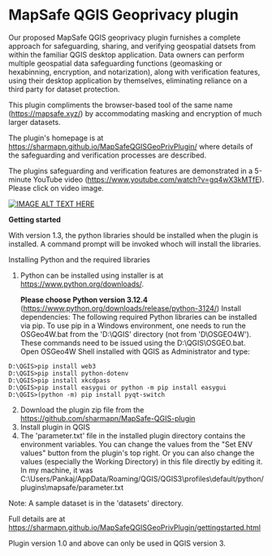 **MapSafe QGIS Geoprivacy plugin**
================

Our proposed MapSafe QGIS geoprivacy plugin furnishes a complete approach for safeguarding,
sharing, and verifying geospatial datsets from within the familiar QGIS
desktop application. Data owners can perform multiple geospatial data safeguarding
functions (geomasking or hexabinning, encryption, and notarization), along with verification
features, using their desktop application by themselves, eliminating reliance
on a third party for dataset protection. 

This plugin compliments the browser-based tool of the same name (https://mapsafe.xyz/) by accommodating masking and encryption of much larger datasets.

The plugin's homepage is at https://sharmapn.github.io/MapSafeQGISGeoPrivPlugin/ where details of the safeguarding and verification processes are described.

The plugins safeguarding and verification features are demonstrated in a 5-minute
YouTube video (https://www.youtube.com/watch?v=gq4wX3kMTfE). 
Please click on video image.

[![IMAGE ALT TEXT HERE](https://img.youtube.com/vi/gq4wX3kMTfE/0.jpg)](https://www.youtube.com/watch?v=gq4wX3kMTfE)




**Getting started** 

With version 1.3, the python libraries should be installed when the plugin is installed. A command prompt will be invoked whoch will install the libraries.

Installing Python and the required libraries

1. Python can be installed using installer is at https://www.python.org/downloads/. 

   **Please choose Python version 3.12.4** (https://www.python.org/downloads/release/python-3124/)
   Install dependencies: The following required Python libraries can be installed via pip. To use pip in a Windows environment, one needs to run the OSGeo4W.bat from the 'D:\QGIS' directory (not from 'D\OSGEO4W').
These commands need to be issued using the D:\QGIS\OSGEO.bat. Open OSGeo4W Shell installed with QGIS as Administrator and type:

```D:\QGIS>pip install cryptography
D:\QGIS>pip install web3
D:\QGIS>pip install python-dotenv
D:\QGIS>pip install xkcdpass
D:\QGIS>pip install easygui or python -m pip install easygui
D:\QGIS>(python -m) pip install pyqt-switch
```

2. Download the plugin zip file from the  https://github.com/sharmapn/MapSafe-QGIS-plugin
3. Install plugin in QGIS
4. The 'parameter.txt' file in the installed plugin directory contains the environment variables.
    You can change the values from the "Set ENV values" button from the plugin's top right.
    Or you can also change the values (especially the Working Directory) in this file directly by editing it. 
    In my machine, it was C:\Users/Pankaj/AppData/Roaming/QGIS/QGIS3\profiles\default/python/plugins\mapsafe/parameter.txt
    
Note: A sample dataset is in the 'datasets' directory.

Full details are at https://sharmapn.github.io/MapSafeQGISGeoPrivPlugin/gettingstarted.html

Plugin version 1.0 and above can only be used in QGIS version 3. 
